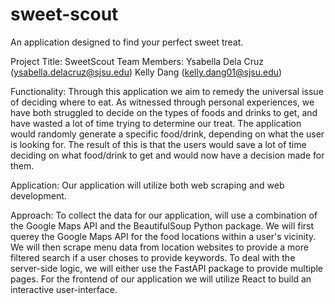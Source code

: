 # sweet-scout
An application designed to find your perfect sweet treat.

Project Title: SweetScout
Team Members: 
  Ysabella Dela Cruz (ysabella.delacruz@sjsu.edu)
  Kelly Dang (kelly.dang01@sjsu.edu)

Functionality:
  Through this application we aim to remedy the universal issue of deciding where to eat. As witnessed through personal experiences, we have both struggled to decide on the types of foods and drinks to get, and have wasted a lot of time trying to determine our treat. The application would randomly generate a specific food/drink, depending on what the user is looking for. The result of this is that the users would save a lot of time deciding on what food/drink to get and would now have a decision made for them. 

Application: 
  Our application will utilize both web scraping and web development. 

Approach:
  To collect the data for our application, will use a combination of the Google Maps API and the BeautifulSoup Python package. We will first querey the Google Maps API for the food locations within a user's vicinity. We will then scrape menu data from location websites to provide a more filtered search if a user choses to provide keywords. To deal with the server-side logic, we will either use the FastAPI package to provide multiple pages. For the frontend of our application we will utilize React to build an interactive user-interface.
  
